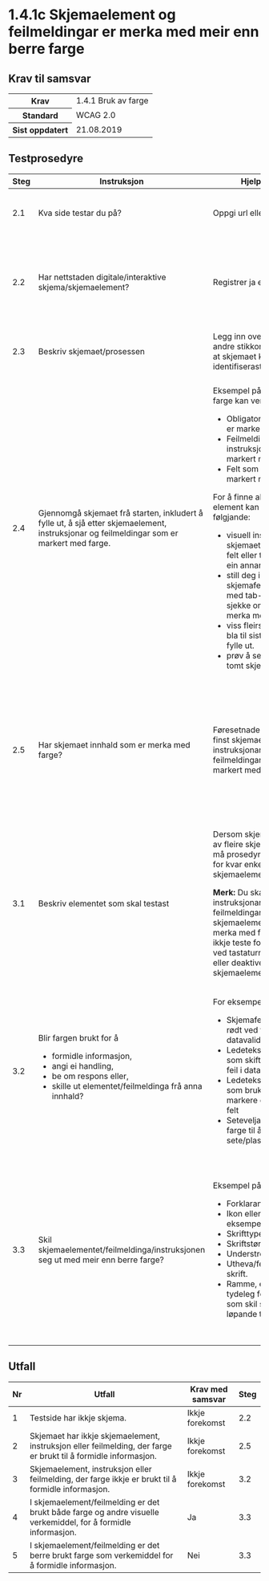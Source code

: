 # 1.4.1c Skjemaelement og feilmeldingar er merka med meir enn berre farge
## Krav til samsvar
<table class="table table-bordered ">
    <tbody><tr><th>Krav</th><td>1.4.1 Bruk av farge</td></tr>
    <tr><th>Standard</th><td>WCAG 2.0</td></tr>
    <tr><th>Sist oppdatert</th><td>21.08.2019</td></tr>
    
</tbody></table>

## Testprosedyre

<table class="table table-bordered table-responsive">
                <thead>
                    <tr>
                        <th scope="col">Steg</th>
                        <th scope="col">Instruksjon</th>
                        <th scope="col">Hjelpetekst</th>
                        <th scope="col">Alternativ</th>
                        <th scope="col">Ruting</th>
                        <th scope="col">Kilde</th>
                    </tr>
                </thead>
                <tbody>
                    <tr><td>2.1</td><td>Kva side testar du på?</td><td>Oppgi url eller side-ID</td><td>Tekst</td><td><ul><li><strong>Alle</strong> : <ul><li>Type: gaaTil</li><li>Steg: 2.2</li></ul></li></ul></td><td></td></tr><tr><td>2.2</td><td>Har nettstaden digitale/interaktive skjema/skjemaelement?</td><td>Registrer ja eller nei.</td><td><ul><li>Ja</li><li>Nei</li></ul></td><td><ul><li><strong>Ja</strong> : <ul><li>Type: gaaTil</li><li>Steg: 2.3</li></ul></li><li><strong>Nei</strong> : <ul><li>Type: ikkjeForekomst</li><li>Utfall: Testside har ikkje skjema.</li></ul></li></ul></td><td></td></tr><tr><td>2.3</td><td>Beskriv skjemaet/prosessen</td><td>Legg inn overskrift, eller andre stikkord som er slik at skjemaet kan identifiserast.</td><td>Tekst</td><td><ul><li><strong>Alle</strong> : <ul><li>Type: gaaTil</li><li>Steg: 2.4</li></ul></li></ul></td><td></td></tr><tr><td>2.4</td><td>Gjennomgå skjemaet frå starten, inkludert å fylle ut, å sjå etter skjemaelement, instruksjonar og feilmeldingar som er markert med farge.</td><td><p>Eksempel på merking med farge kan vere:</p><ul><li>Obligatoriske felt som er markert med rødt</li><li>Feilmeldingar eller instruksjonar som er markert med rødt</li><li>Felt som er OK markert med grønt</li></ul><p>For å finne aktuelle element kan du gjere følgjande:</p><ul><li>visuell inspeksjon av skjemaet for å sjå etter felt eller tekst som er i ein annan farge.</li><li>still deg i første skjemafelt og naviger med tab-tast for å sjekke om noko blir merka med farge.</li><li>viss fleirsidig, prøv å bla til siste side utan å fylle ut.</li><li>prøv å sende inn eit tomt skjema</li></ul></td><td></td><td><ul><li><strong>Alle</strong> : <ul><li>Type: gaaTil</li><li>Steg: 2.5</li></ul></li></ul></td><td></td></tr><tr><td>2.5</td><td>Har skjemaet innhald som er merka med farge?</td><td><p>Føresetnaden er at det finst skjemaelement, instruksjonar eller feilmeldingar som er markert med farge.</p></td><td><ul><li>Ja</li><li>Nei</li></ul></td><td><ul><li><strong>Ja</strong> : <ul><li>Type: gaaTil</li><li>Steg: 3.1</li></ul></li><li><strong>Nei</strong> : <ul><li>Type: ikkjeForekomst</li><li>Utfall: Skjemaet har ikkje skjemaelement, instruksjon eller feilmelding, der farge er brukt til å formidle informasjon.</li><li>Element: 2.3</li></ul></li></ul></td><td></td></tr><tr><td>3.1</td><td>Beskriv elementet som skal testast</td><td><p>Dersom skjemaet består av fleire skjemaelement må prosedyren repeterast for kvar enkelt skjemaelement.</p><p><strong>Merk:</strong> Du skal berre teste instruksjonar, feilmeldingar eller skjemaelement som er merka med farge. Du skal ikkje teste fokusmarkering ved tastaturnavigering eller deaktiverte skjemaelement.</p></td><td>Tekst</td><td><ul><li><strong>Alle</strong> : <ul><li>Type: gaaTil</li><li>Steg: 3.2</li></ul></li></ul></td><td></td></tr><tr><td>3.2</td><td>Blir fargen brukt for å<ul><li>formidle informasjon,</li><li>angi ei handling,</li><li>be om respons eller,</li><li>skille ut elementet/feilmeldinga frå anna innhald?</li></ul></td><td><p>For eksempel:</p><ul><li>Skjemafelt som blir rødt ved feil i datavalidering</li><li>Ledetekst/instruksjon som skiftar farge ved feil i datavalidering</li><li>Ledetekst/instruksjon som brukar farge for å markere obligatoriske felt</li><li>Seteveljar som brukar farge til å vise valgt sete/plass</li></ul></td><td><ul><li>Ja</li><li>Nei</li></ul></td><td><ul><li><strong>Ja</strong> : <ul><li>Type: gaaTil</li><li>Steg: 3.3</li></ul></li><li><strong>Nei</strong> : <ul><li>Type: ikkjeForekomst</li><li>Utfall: Skjemaelement, instruksjon eller feilmelding, der farge ikkje er brukt til å formidle informasjon.</li></ul></li></ul></td><td></td></tr><tr><td>3.3</td><td>Skil skjemaelementet/feilmeldinga/instruksjonen seg ut med meir enn berre farge?</td><td><p>Eksempel på markering:</p><ul><li>Forklarande tekst</li><li>Ikon eller symbol, for eksempel stjerne</li><li>Skrifttype</li><li>Skriftstørrelse</li><li>Understreking</li><li>Utheva/feit/bold/kursiv skrift.</li><li>Ramme, eller annan tydeleg formatering som skil seg ut frå løpande tekst. </li></ul></td><td><ul><li>Ja</li><li>Nei</li></ul></td><td><ul><li><strong>Ja</strong> : <ul><li>Type: avslutt</li><li>Fasit: Ja</li><li>Utfall: I skjemaelement/feilmelding er det brukt både farge og andre visuelle verkemiddel, for å formidle informasjon.</li></ul></li><li><strong>Nei</strong> : <ul><li>Type: avslutt</li><li>Fasit: Nei</li><li>Utfall: I skjemaelement/feilmelding er det berre brukt farge som verkemiddel for å formidle informasjon.</li></ul></li></ul></td><td>G14, G182, G205, F81</td>
                </tr></tbody></table>
                
## Utfall
<table class="table table-bordered table-responsive-md">
                <thead>
                    <tr>
                        <th scope="col">Nr</th>
                        <th scope="col">Utfall</th>
                        <th scope="col">Krav med samsvar</th>
                        <th scope="col">Steg</th>
                        </tr>
                </thead>
                <tbody>

<tr><td>1</td><td>Testside har ikkje skjema.</td><td>Ikkje forekomst</td><td>2.2</td></tr><tr><td>2</td><td>Skjemaet har ikkje skjemaelement, instruksjon eller feilmelding, der farge er brukt til å formidle informasjon.</td><td>Ikkje forekomst</td><td>2.5</td></tr><tr><td>3</td><td>Skjemaelement, instruksjon eller feilmelding, der farge ikkje er brukt til å formidle informasjon.</td><td>Ikkje forekomst</td><td>3.2</td></tr><tr><td>4</td><td>I skjemaelement/feilmelding er det brukt både farge og andre visuelle verkemiddel, for å formidle informasjon.</td><td>Ja</td><td>3.3</td></tr><tr><td>5</td><td>I skjemaelement/feilmelding er det berre brukt farge som verkemiddel for å formidle informasjon.</td><td>Nei</td><td>3.3</td></tr>
                </tbody>
            </table>
